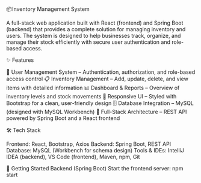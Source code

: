📦Inventory Management System

A full-stack web application built with React (frontend) and Spring Boot (backend) that provides a complete solution for managing inventory and users. The system is designed to help businesses track, organize, and manage their stock efficiently with secure user authentication and role-based access.

✨ Features

🔑 User Management System – Authentication, authorization, and role-based access control
📋 Inventory Management – Add, update, delete, and view items with detailed information
📊 Dashboard & Reports – Overview of inventory levels and stock movements
🎨 Responsive UI – Styled with Bootstrap for a clean, user-friendly design
🗄️ Database Integration – MySQL (designed with MySQL Workbench)
🔗 Full-Stack Architecture – REST API powered by Spring Boot and a React frontend

🛠️ Tech Stack

Frontend: React, Bootstrap, Axios
Backend: Spring Boot, REST API
Database: MySQL (Workbench for schema design)
Tools & IDEs: IntelliJ IDEA (backend), VS Code (frontend), Maven, npm, Git

🚀 Getting Started
Backend (Spring Boot)
Start the frontend server: npm start
